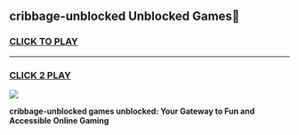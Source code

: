
## cribbage-unblocked Unblocked Games👋
<h3>
<a href="https://news.freeplayer.one?title=cribbage-unblocked&ref=16F">CLICK TO PLAY</a></h3>
<hr>

<h3>
<a href="https://news.freeplayer.one?title=cribbage-unblocked&ref=16F">CLICK 2 PLAY</a>
  
</h3>

<a href="https://news.freeplayer.one?title=cribbage-unblocked&ref=16F/"><img src="https://clearcache.store/games.png"></a>


**cribbage-unblocked games unblocked: Your Gateway to Fun and Accessible Online Gaming**
